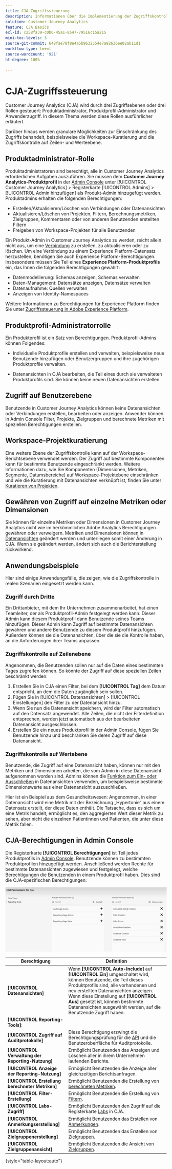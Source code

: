 ```yaml
---
title: CJA-Zugriffssteuerung
description: Informationen über die Implementierung der Zugriffskontrolle in CJA.
solution: Customer Journey Analytics
feature: CJA Basics
exl-id: c258fa39-c0b6-45a1-8547-79516c15a215
mini-toc-levels: 3
source-git-commit: 648fae78f8e4a5b9632554e7a92636ee02ab11d1
workflow-type: tm+mt
source-wordcount: '921'
ht-degree: 100%

---
```


# CJA-Zugriffssteuerung

Customer Journey Analytics (CJA) wird durch drei Zugriffsebenen oder drei Rollen gesteuert: Produktadministrator, Produktprofil-Administrator und Anwenderzugriff. In diesem Thema werden diese Rollen ausführlicher erläutert.

Darüber hinaus werden granulare Möglichkeiten zur Einschränkung des Zugriffs behandelt, beispielsweise die Workspace-Kuratierung und die Zugriffskontrolle auf Zeilen- und Werteebene.

## Produktadministrator-Rolle

Produktadministratoren sind berechtigt, alle in Customer Journey Analytics erforderlichen Aufgaben auszuführen. Sie müssen dem **Customer Journey Analytics-Produktprofil** in der [Admin Console](https://adminconsole.adobe.com/enterprise/) unter [!UICONTROL Customer Journey Analytics] > Registerkarte [!UICONTROL Admins] > [!UICONTROL Admin hinzufügen] als Produkt-Admin hinzugefügt werden. Produktadmins erhalten die folgenden Berechtigungen:

* Erstellen/Aktualisieren/Löschen von Verbindungen oder Datenansichten
* Aktualisieren/Löschen von Projekten, Filtern, Berechnungsmetriken, Zielgruppen, Kommentaren oder von anderen Benutzenden erstellten Filtern
* Freigeben von Workspace-Projekten für alle Benutzenden

Ein Produkt-Admin in Customer Journey Analytics zu werden, reicht allein nicht aus, um eine [Verbindung](/help/connections/overview.md) zu erstellen, zu aktualisieren oder zu löschen. Um eine Verbindung zu einem Experience Platform-Datensatz herzustellen, benötigen Sie auch Experience Platform-Berechtigungen. Insbesondere müssen Sie Teil eines **Experience Platform-Produktprofils** ein, das Ihnen die folgenden Berechtigungen gewährt:

* Datenmodellierung: Schemas anzeigen, Schemas verwalten
* Daten-Management: Datensätze anzeigen, Datensätze verwalten
* Datenaufnahme: Quellen verwalten
* Anzeigen von Identity-Namespaces

Weitere Informationen zu Berechtigungen für Experience Platform finden Sie unter [Zugriffssteuerung in Adobe Experience Platform](https://experienceleague.adobe.com/docs/experience-platform/access-control/home.html?lang=de).

## Produktprofil-Administratorrolle

Ein Produktprofil ist ein Satz von Berechtigungen. Produktprofil-Admins können Folgendes:

* Individuelle Produktprofile erstellen und verwalten, beispielsweise neue Benutzende hinzufügen oder Benutzergruppen und ihre zugehörigen Produktprofile verwalten.

* Datenansichten in CJA bearbeiten, die Teil eines durch sie verwalteten Produktprofils sind. Sie können keine neuen Datenansichten erstellen.

## Zugriff auf Benutzerebene

Benutzende in Customer Journey Analytics können keine Datenansichten oder Verbindungen erstellen, bearbeiten oder anzeigen. Anwender können in Admin Console Filter, Projekte, Zielgruppen und berechnete Metriken mit speziellen Berechtigungen erstellen.

## Workspace-Projektkuratierung

Eine weitere Ebene der Zugriffskontrolle kann auf der Workspace-Berichtsebene verwendet werden. Der Zugriff auf bestimmte Komponenten kann für bestimmte Benutzende eingeschränkt werden. Weitere Informationen dazu, wie Sie Komponenten (Dimensionen, Metriken, Segmente, Datumsbereiche) auf Workspace-Projektebene einschränken und wie die Kuratierung mit Datenansichten verknüpft ist, finden Sie unter [Kuratieren von Projekten](/help/analysis-workspace/curate-share/curate.md).

## Gewähren von Zugriff auf einzelne Metriken oder Dimensionen

Sie können für einzelne Metriken oder Dimensionen in Customer Journey Analytics nicht wie im herkömmlichen Adobe Analytics Berechtigungen gewähren oder verweigern. Metriken und Dimensionen können in [Datenansichten](/help/data-views/data-views.md) geändert werden und unterliegen somit einer Änderung in CJA. Wenn sie geändert werden, ändert sich auch die Berichterstellung rückwirkend.

## Anwendungsbeispiele

Hier sind einige Anwendungsfälle, die zeigen, wie die Zugriffskontrolle in realen Szenarien eingesetzt werden kann.

### Zugriff durch Dritte

Ein Drittanbieter, mit dem Ihr Unternehmen zusammenarbeitet, hat einen Teamleiter, der als Produktprofil-Admin festgelegt werden kann. Dieser Admin kann diesem Produktprofil dann Benutzende seines Teams hinzufügen. Dieser Admin kann Zugriff auf bestimmte Datenansichten gewähren und andere Benutzende zu diesem Produktprofil hinzufügen. Außerdem können sie die Datenansichten, über die sie die Kontrolle haben, an die Anforderungen ihrer Teams anpassen.

### Zugriffskontrolle auf Zeilenebene

Angenommen, die Benutzenden sollen nur auf die Daten eines bestimmten Tages zugreifen können. So könnte der Zugriff auf diese speziellen Zeilen beschränkt werden:

1. Erstellen Sie in CJA einen Filter, bei dem **[!UICONTROL Tag]** dem Datum entspricht, an dem die Daten zugänglich sein sollen.
1. Fügen Sie in [!UICONTROL Datenansichten] > [!UICONTROL Einstellungen] den Filter zu der Datenansicht hinzu.
1. Wenn Sie nun die Datenansicht speichern, wird der Filter automatisch auf den Datensatz angewendet. Alle Zeilen, die nicht der Filterdefinition entsprechen, werden jetzt automatisch aus der bearbeiteten Datenansicht ausgeschlossen.
1. Erstellen Sie ein neues Produktprofil in der Admin Console, fügen Sie Benutzende hinzu und beschränken Sie deren Zugriff auf diese Datenansicht.

### Zugriffskontrolle auf Wertebene

Benutzende, die Zugriff auf eine Datenansicht haben, können nur mit den Metriken und Dimensionen arbeiten, die vom Admin in diese Datenansicht aufgenommen worden sind. Admins können die [Funktion zum Ein- oder Ausschließen](/help/data-views/component-settings/include-exclude-values.md) in Datenansichten verwenden, um beispielsweise bestimmte Dimensionswerte aus einer Datenansicht auszuschließen.

Hier ist ein Beispiel aus dem Gesundheitswesen: Angenommen, in einer Datenansicht wird eine Metrik mit der Bezeichnung „Hypertonie“ aus einem Datensatz erstellt, der diese Daten enthält. Die Tatsache, dass es sich um eine Metrik handelt, ermöglicht es, den aggregierten Wert dieser Metrik zu sehen, aber nicht die einzelnen Patientinnen und Patienten, die unter diese Metrik fallen.

## CJA-Berechtigungen in Admin Console

Die Registerkarte **[!UICONTROL Berechtigungen]** ist Teil jedes Produktprofils in [Admin Console](https://adminconsole.adobe.com/enterprise/). Benutzende können zu bestimmten Produktprofilen hinzugefügt werden. Anschließend werden Rechte für bestimmte Datenansichten zugewiesen und festgelegt, welche Berechtigungen die Benutzenden in einem Produktprofil haben. Dies sind die CJA-spezifischen Berechtigungen:

![Admin Console-Berechtigungen](assets/permissions.png)

| Berechtigung | Definition |
| --- | --- |
| **[!UICONTROL Datenansichten]** | Wenn **[!UICONTROL Auto-Include]** auf **[!UICONTROL Ein]** umgeschaltet wird, können Benutzende, die Teil dieses Produktprofils sind, alle vorhandenen und neu erstellten Datenansichten anzeigen. Wenn diese Einstellung auf **[!UICONTROL Aus]** gesetzt ist, können bestimmte Datenansichten ausgewählt werden, auf die Benutzende Zugriff haben. |
| **[!UICONTROL Reporting-Tools]**: |  |
| **[!UICONTROL Zugriff auf Auditprotokolle]** | Diese Berechtigung erzwingt die Berechtigungsprüfung für die [API](https://adobe.io/cja-apis/docs/endpoints/auditlogs/) und die Benutzeroberfläche für Auditprotokolle. |
| **[!UICONTROL Verwaltung der Reporting-Nutzung]** | Ermöglicht Benutzenden das Anzeigen und Löschen aller in ihrem Unternehmen laufenden Berichte. |
| **[!UICONTROL Anzeige der Reporting-Nutzung]** | Ermöglicht Benutzenden die Anzeige aller gleichzeitigen Berichtsanfragen. |
| **[!UICONTROL Erstellung berechneter Metriken]** | Ermöglicht Benutzenden die Erstellung von [berechneten Metriken](/help/components/calc-metrics/calc-metr-overview.md). |
| **[!UICONTROL Filter-Erstellung]** | Ermöglicht Benutzenden die Erstellung von [Filtern](/help/components/filters/filters-overview.md). |
| **[!UICONTROL Labs-Zugriff]** | Ermöglicht Benutzenden den Zugriff auf die Registerkarte [Labs](/help/labs/labs.md) in CJA. |
| **[!UICONTROL Anmerkungserstellung]** | Ermöglicht Benutzenden das Erstellen von [Anmerkungen](/help/components/annotations/overview.md). |
| **[!UICONTROL Zielgruppenerstellung]** | Ermöglicht Benutzenden das Erstellen von [Zielgruppen](/help/components/audiences/audiences-overview.md). |
| **[!UICONTROL Zielgruppenansicht]** | Ermöglicht Benutzenden die Ansicht von [Zielgruppen](/help/components/audiences/audiences-overview.md). |

{style=&quot;table-layout:auto&quot;}
